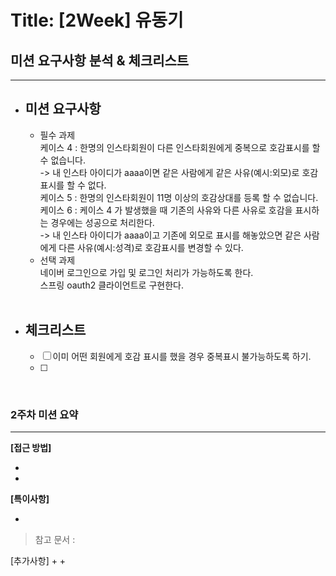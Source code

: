 # Title: [2Week] 유동기

## 미션 요구사항 분석 & 체크리스트

---

- ## **미션 요구사항**
    - 필수 과제
      <br/>케이스 4 : 한명의 인스타회원이 다른 인스타회원에게 중복으로 호감표시를 할 수 없습니다.
      <br/>-> 내 인스타 아이디가 aaaa이면 같은 사람에게 같은 사유(예시:외모)로 호감표시를 할 수 없다.
      <br/>케이스 5 : 한명의 인스타회원이 11명 이상의 호감상대를 등록 할 수 없습니다.
      <br/>케이스 6 : 케이스 4 가 발생했을 때 기존의 사유와 다른 사유로 호감을 표시하는 경우에는 성공으로 처리한다.
      <br/>-> 내 인스타 아이디가 aaaa이고 기존에 외모로 표시를 해놓았으면 같은 사람에게 다른 사유(예시:성격)로 호감표시를 변경할 수 있다.
    - 선택 과제
      <br/>네이버 로그인으로 가입 및 로그인 처리가 가능하도록 한다.
      <br/>스프링 oauth2 클라이언트로 구현한다.
      <br/><br/>
- ## **체크리스트**
    - [ ] 이미 어떤 회원에게 호감 표시를 했을 경우 중복표시 불가능하도록 하기.
    - [ ] 

<br/>

### 2주차 미션 요약

---

**[접근 방법]**


- 
- 

**[특이사항]**

- 

> 참고 문서 : 


[추가사항]
+
+




